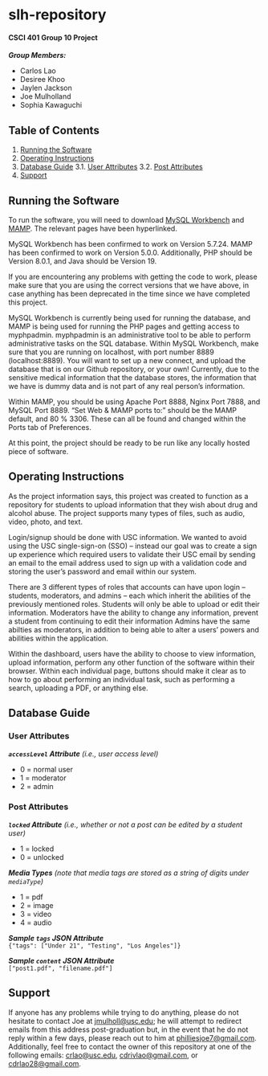 # slh-repository
#### CSCI 401 Group 10 Project
***Group Members:***
- Carlos Lao
- Desiree Khoo
- Jaylen Jackson
- Joe Mulholland
- Sophia Kawaguchi

## Table of Contents
1. [Running the Software](#running-the-software)
2. [Operating Instructions](#operating-instructions)
3. [Database Guide](#database-guide)
  3.1. [User Attributes](#user-attributes)
  3.2. [Post Attributes](#post-attributes)
4. [Support](#support)

## Running the Software

To run the software, you will need to download [MySQL Workbench](https://dev.mysql.com/downloads/workbench/) and [MAMP](https://www.mamp.info/en/downloads/). The relevant pages have been hyperlinked.

MySQL Workbench has been confirmed to work on Version 5.7.24.
MAMP has been confirmed to work on Version 5.0.0.
Additionally, PHP should be Version 8.0.1, and Java should be Version 19. 

If you are encountering any problems with getting the code to work, please make sure that you are using the correct versions that we have above, in case anything has been deprecated in the time since we have completed this project.

MySQL Workbench is currently being used for running the database, and MAMP is being used for running the PHP pages and getting access to myphpadmin. myphpadmin is an administrative tool to be able to perform administrative tasks on the SQL database.
Within MySQL Workbench, make sure that you are running on localhost, with port number 8889 (localhost:8889). You will want to set up a new connect, and upload the database that is on our Github repository, or your own! Currently, due to the sensitive medical information that the database stores, the information that we have is dummy data and is not part of any real person’s information.

Within MAMP, you should be using Apache Port 8888, Nginx Port 7888, and MySQL Port 8889. “Set Web & MAMP ports to:” should be the MAMP default, and 80 % 3306. These can all be found and changed within the Ports tab of Preferences. 

At this point, the project should be ready to be run like any locally hosted piece of software.

## Operating Instructions

As the project information says, this project was created to function as a repository for students to upload information that they wish about drug and alcohol abuse. The project supports many types of files, such as audio, video, photo, and text.

Login/signup should be done with USC information. We wanted to avoid using the USC single-sign-on (SSO) – instead our goal was to create a sign up experience which required users to validate their USC email by sending an email to the email address used to sign up with a validation code and storing the user’s password and email within our system.

There are 3 different types of roles that accounts can have upon login – students, moderators, and admins – each which inherit the abilities of the previously mentioned roles. Students will only be able to upload or edit their information. Moderators have the ability to change any information, prevent a student from continuing to edit their information Admins have the same abilties as moderators, in addition to being able to alter a users’ powers and abilities within the application.

Within the dashboard, users have the ability to choose to view information, upload information, perform any other function of the software within their browser. Within each individual page, buttons should make it clear as to how to go about performing an individual task, such as performing a search, uploading a PDF, or anything else.

## Database Guide

### User Attributes
***`accessLevel` Attribute*** _(i.e., user access level)_
- 0 = normal user
- 1 = moderator
- 2 = admin

### Post Attributes
***`locked` Attribute*** _(i.e., whether or not a post can be edited by a student user)_
- 1 = locked
- 0 = unlocked

***Media Types*** _(note that media tags are stored as a string of digits under `mediaType`)_
- 1 = pdf
- 2 = image
- 3 = video
- 4 = audio

***Sample `tags` JSON Attribute*** <br>
`{"tags": ["Under 21", "Testing", "Los Angeles"]}`

***Sample `content` JSON Attribute*** <br>
`["post1.pdf", "filename.pdf"]`

## Support
If anyone has any problems while trying to do anything, please do not hesitate to contact Joe at [jmulholl@usc.edu](mailto:jmulholl@usc.edu); he will attempt to redirect emails from this address post-graduation but, in the event that he do not reply within a few days, please reach out to him at [philliesjoe7@gmail.com](mailto:philliesjoe7@gmail.com). Additionally, feel free to contact the owner of this repository at one of the following emails: [crlao@usc.edu](mailto:crlao@usc.edu), [cdrivlao@gmail.com](mailto:cdrivlao@gmail.com), or [cdrlao28@gmail.com](mailto:cdrlao28@gmail.com).
